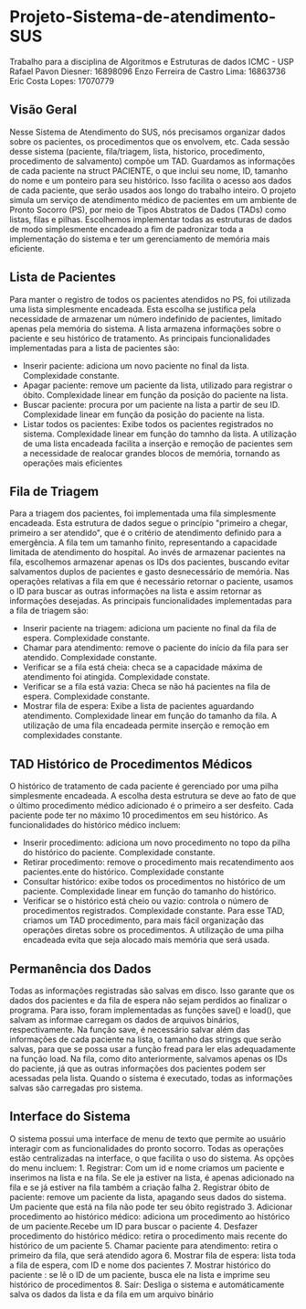 # Projeto-Sistema-de-atendimento-SUS

Trabalho para a disciplina de Algoritmos e Estruturas de dados ICMC - USP
Rafael Pavon Diesner: 16898096
Enzo Ferreira de Castro Lima: 16863736
Eric Costa Lopes: 17070779

## Visão Geral

Nesse Sistema de Atendimento do SUS, nós precisamos organizar dados sobre os pacientes, os procedimentos que os envolvem, etc. Cada sessão desse sistema (paciente, fila/triagem, lista, historico, procedimento, procedimento de salvamento) compõe um TAD. Guardamos as informações de cada paciente na struct PACIENTE, o que inclui seu nome, ID, tamanho do nome e um ponteiro para seu histórico. Isso facilita o acesso aos dados de cada paciente, que serão usados aos longo do trabalho inteiro.
O projeto simula um serviço de atendimento médico de pacientes em um ambiente de Pronto Socorro (PS), por meio de Tipos Abstratos de Dados (TADs) como listas, filas e pilhas. Escolhemos implementar todas as estruturas de dados de modo simplesmente encadeado a fim de padronizar toda a implementação do sistema e ter um gerenciamento de memória mais eficiente.

## Lista de Pacientes

Para manter o registro de todos os pacientes atendidos no PS, foi utilizada uma lista simplesmente encadeada. Esta escolha se justifica pela necessidade de armazenar um número indefinido de pacientes, limitado apenas pela memória do sistema. A lista armazena informações sobre o paciente e seu histórico de tratamento. As principais funcionalidades implementadas para a lista de pacientes são:
- Inserir paciente: adiciona um novo paciente no final da lista. Complexidade constante.
- Apagar paciente: remove um paciente da lista, utilizado para registrar o óbito. Complexidade linear em função da posição do paciente na lista.
- Buscar paciente: procura por um paciente na lista a partir de seu ID. Complexidade linear em função da posição do paciente na lista.
- Listar todos os pacientes: Exibe todos os pacientes registrados no sistema. Complexidade linear em função do tamnho da lista.
A utilização de uma lista encadeada facilita a inserção e remoção de pacientes sem a necessidade de realocar grandes blocos de memória, tornando as operações mais eficientes

## Fila de Triagem

Para a triagem dos pacientes, foi implementada uma fila simplesmente encadeada. Esta estrutura de dados segue o princípio "primeiro a chegar, primeiro a ser atendido", que é o critério de atendimento definido para a emergência. A fila tem um tamanho finito, representando a capacidade limitada de atendimento do hospital. Ao invés de armazenar pacientes na fila, escolhemos armazenar apenas os IDs dos pacientes, buscando evitar salvamentos duplos de pacientes e gasto desnecessário de memória. Nas operações relativas a fila em que é necessário retornar o paciente, usamos o ID para buscar as outras informações na lista e assim retornar as informações desejadas. As principais funcionalidades implementadas para a fila de triagem são:
- Inserir paciente na triagem: adiciona um paciente no final da fila de espera. Complexidade constante.
- Chamar para atendimento: remove o paciente do início da fila para ser atendido. Complexidade constante.
- Verificar se a fila está cheia: checa se a capacidade máxima de atendimento foi atingida. Complexidade constate.
- Verificar se a fila está vazia: Checa se não há pacientes na fila de espera. Complexidade constante.
- Mostrar fila de espera: Exibe a lista de pacientes aguardando atendimento. Complexidade linear em função do tamanho da fila.
A utilização de uma fila encadeada permite inserção e remoção em complexidades constante.

## TAD Histórico de Procedimentos Médicos

O histórico de tratamento de cada paciente é gerenciado por uma pilha simplesmente encadeada. A escolha desta estrutura se deve ao fato de que o último procedimento médico adicionado é o primeiro a ser desfeito. Cada paciente pode ter no máximo 10 procedimentos em seu histórico. As funcionalidades do histórico médico incluem:
- Inserir procedimento: adiciona um novo procedimento no topo da pilha do histórico do paciente. Complexidade constante.
- Retirar procedimento: remove o procedimento mais recatendimento aos pacientes.ente do histórico. Complexidade constante
- Consultar histórico: exibe todos os procedimentos no histórico de um paciente. Complexidade linear em função do tamanho do histórico.
- Verificar se o histórico está cheio ou vazio: controla o número de procedimentos registrados. Complexidade constante.
Para esse TAD, criamos um TAD procedimento, para mais fácil organização das operações diretas sobre os procedimentos.
A utilização de uma pilha encadeada evita que seja alocado mais memória que será usada.

## Permanência dos Dados

Todas as informações registradas são salvas em disco. Isso garante que os dados dos pacientes e da fila de espera não sejam perdidos ao finalizar o programa. Para isso, foram implementadas as funções save() e load(), que salvam as informae carregam os dados de arquivos binários, respectivamente. Na função save, é necessário salvar além das informações de cada paciente na lista, o tamanho das strings que serão salvas, para que se possa usar a função fread para ler elas adequadamente na função load. Na fila, como dito anteriormente, salvamos apenas os IDs do paciente, já que as outras informações dos pacientes podem ser acessadas pela lista. Quando o sistema é executado, todas as informações salvas são carregadas pro sistema.

## Interface do Sistema

O sistema possui uma interface de menu de texto que permite ao usuário interagir com as funcionalidades do pronto socorro. Todas as operações estão centralizadas na interface, o que facilita o uso do sistema. As opções do menu incluem:
    1. Registrar: Com um id e nome criamos um paciente e inserimos na lista e na fila. Se ele ja estiver na lista, é apenas adicionado na fila e se já estiver na fila também a criação falha
    2. Registrar óbito de paciente: remove um paciente da lista, apagando seus dados do sistema. Um paciente que está na fila não pode ter seu óbito registrado
    3. Adicionar procedimento ao histórico médico: adiciona um procedimento ao histórico de um paciente.Recebe um ID para buscar o paciente
    4. Desfazer procedimento do histórico médico: retira o procedimento mais recente do histórico de um paciente
    5. Chamar paciente para atendimento: retira o primeiro da fila, que será atendido agora
    6. Mostrar fila de espera: lista toda a fila de espera, com ID e nome dos pacientes
    7. Mostrar histórico do paciente : se lê o ID de um paciente, busca ele na lista e imprime seu histórico de procedimentos
    8. Sair: Desliga o sistema e automáticamente salva os dados da lista e da fila em um arquivo binário

